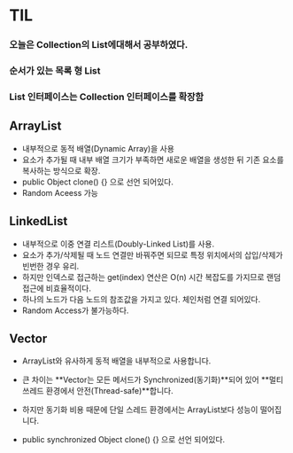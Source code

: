 # TIL

### 오늘은 Collection의 List에대해서 공부하였다.

### 순서가 있는 목록 형 List

### List 인터페이스는 Collection 인터페이스를 확장함

## ArrayList

- 내부적으로 동적 배열(Dynamic Array)을 사용
- 요소가 추가될 때 내부 배열 크기가 부족하면 새로운 배열을 생성한 뒤 기존 요소를 복사하는 방식으로 확장.
- public Object clone() {} 으로 선언 되어있다.
- Random Aceess 가능

## LinkedList

- 내부적으로 이중 연결 리스트(Doubly-Linked List)를 사용.
- 요소가 추가/삭제될 때 노드 연결만 바꿔주면 되므로 특정 위치에서의 삽입/삭제가 빈번한 경우 유리.
- 하지만 인덱스로 접근하는 get(index) 연산은 O(n) 시간 복잡도를 가지므로 랜덤 접근에 비효율적이다.
- 하나의 노드가 다음 노드의 참조값을 가지고 있다. 체인처럼 연결 되어있다.
- Random Access가 불가능하다.

## Vector

- ArrayList와 유사하게 동적 배열을 내부적으로 사용합니다.
- 큰 차이는 **Vector는 모든 메서드가 Synchronized(동기화)**되어 있어 **멀티쓰레드 환경에서 안전(Thread-safe)**합니다.
- 하지만 동기화 비용 때문에 단일 스레드 환경에서는 ArrayList보다 성능이 떨어집니다.

- public synchronized Object clone() {} 으로 선언 되어있다.

